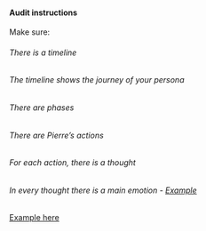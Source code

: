 #### Audit instructions

Make sure:

###### There is a timeline
###### The timeline shows the journey of your persona
###### There are phases
###### There are Pierre’s actions
###### For each action, there is a thought
###### In every thought there is a main emotion - [Example](https://d2slcw3kip6qmk.cloudfront.net/marketing/blog/2017Q3/SEO-initiative-customer-journey-mapping/CustomerJourneyMap1.png)

[Example here](https://www.figma.com/file/drsfgcol5B9BYco1wyFrQQ/UX-I---Ex-4)
